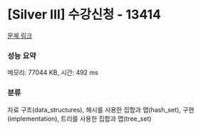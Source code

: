 # [Silver III] 수강신청 - 13414 

[문제 링크](https://www.acmicpc.net/problem/13414) 

### 성능 요약

메모리: 77044 KB, 시간: 492 ms

### 분류

자료 구조(data_structures), 해시를 사용한 집합과 맵(hash_set), 구현(implementation), 트리를 사용한 집합과 맵(tree_set)

